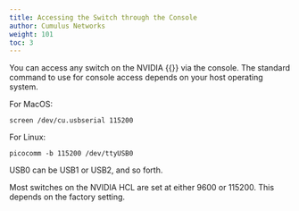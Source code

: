 ```yaml
---
title: Accessing the Switch through the Console
author: Cumulus Networks
weight: 101
toc: 3
---
```


You can access any switch on the NVIDIA {{<exlink url="www.nvidia.com/en-us/networking/ethernet-switching/hardware-compatibility-list/" text="HCL">}} via the console. The standard command to use for console access depends on your host operating system.

For MacOS:

    screen /dev/cu.usbserial 115200

For Linux:

    picocomm -b 115200 /dev/ttyUSB0

USB0 can be USB1 or USB2, and so forth.

Most switches on the NVIDIA HCL are set at either 9600 or 115200. This depends on the factory setting.
